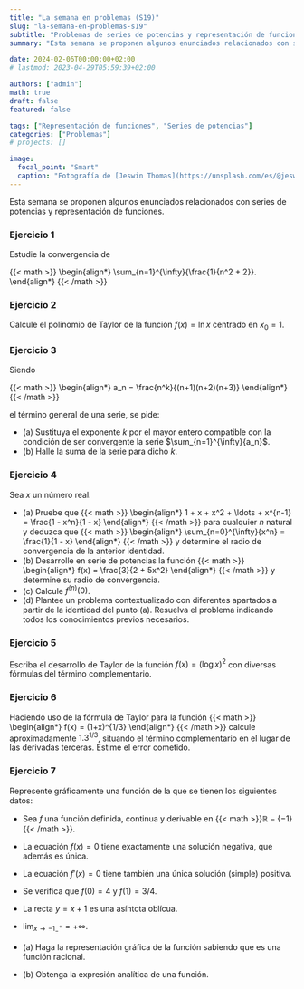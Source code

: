 ```yaml
---
title: "La semana en problemas (S19)"
slug: "la-semana-en-problemas-s19"
subtitle: "Problemas de series de potencias y representación de funciones"
summary: "Esta semana se proponen algunos enunciados relacionados con series de potencias y representación de funciones."

date: 2024-02-06T00:00:00+02:00
# lastmod: 2023-04-29T05:59:39+02:00

authors: ["admin"]
math: true
draft: false
featured: false

tags: ["Representación de funciones", "Series de potencias"]
categories: ["Problemas"]
# projects: []

image:
  focal_point: "Smart"
  caption: "Fotografía de [Jeswin Thomas](https://unsplash.com/es/@jeswinthomas), disponible en [Unsplash](https://unsplash.com/es/fotos/hecib2an4T4)."
---
```


Esta semana se proponen algunos enunciados relacionados con series de potencias y representación de funciones.

### Ejercicio 1

Estudie la convergencia de

{{< math >}}
\begin{align*}
    \sum_{n=1}^{\infty}{\frac{1}{n^2 + 2}}.
\end{align*}
{{< /math >}}

### Ejercicio 2

Calcule el polinomio de Taylor de la función $f(x) = \ln{x}$ centrado en $x_0 = 1$.

### Ejercicio 3

Siendo

{{< math >}}
\begin{align*}
    a_n = \frac{n^k}{(n+1)(n+2)(n+3)}
\end{align*}
{{< /math >}}

el término general de una serie, se pide:

- (a) Sustituya el exponente $k$ por el mayor entero compatible con la condición de ser convergente la serie $\sum_{n=1}^{\infty}{a_n}$.
- (b) Halle la suma de la serie para dicho $k$. 

### Ejercicio 4

Sea $x$ un número real.

- (a) Pruebe que
{{< math >}}
\begin{align*}
    1 + x + x^2 + \ldots + x^{n-1} = \frac{1 - x^n}{1 - x}
\end{align*}
{{< /math >}}
para cualquier $n$ natural y deduzca que
{{< math >}}
    \begin{align*}
        \sum_{n=0}^{\infty}{x^n} = \frac{1}{1 - x}
    \end{align*}
{{< /math >}}
y determine el radio de convergencia de la anterior identidad.
- (b) Desarrolle en serie de potencias la función 
{{< math >}}
\begin{align*}
    f(x) = \frac{3}{2 + 5x^2}
\end{align*}
{{< /math >}}
y determine su radio de convergencia.
- (c) Calcule $f^{(n)}(0)$.
- (d) Plantee un problema contextualizado con diferentes apartados a partir de la identidad del punto (a). Resuelva el problema indicando todos los conocimientos previos necesarios.

### Ejercicio 5

Escriba el desarrollo de Taylor de la función $f(x) = (\log{x})^2$ con diversas fórmulas del término complementario.

### Ejercicio 6

Haciendo uso de la fórmula de Taylor para la función
{{< math >}}
\begin{align*}
    f(x) = (1+x)^{1/3}
\end{align*}
{{< /math >}}
calcule aproximadamente $1.3^{1/3}$, situando el término complementario en el lugar de las derivadas terceras. Estime el error cometido.

### Ejercicio 7

Represente gráficamente una función de la que se tienen los siguientes datos:

- Sea $f$ una función definida, continua y derivable en {{< math >}}$\mathbb{R}-\{-1\}${{< /math >}}.
- La ecuación $f(x) = 0$ tiene exactamente una solución negativa, que además es única.
- La ecuación $f'(x) = 0$ tiene también una única solución (simple) positiva.
- Se verifica que $f(0) = 4$ y $f(1) = 3/4$.
- La recta $y = x + 1$ es una asíntota oblícua.
- $\lim_{x\rightarrow-1^+_{-}} = +\infty$.
  

- (a) Haga la representación gráfica de la función sabiendo que es una función racional.
- (b) Obtenga la expresión analítica de una función.
